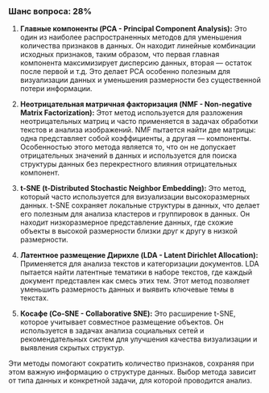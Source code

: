 ### Шанс вопроса: 28%

1. **Главные компоненты (PCA - Principal Component Analysis):** Это один из наиболее распространенных методов для уменьшения количества признаков в данных. Он находит линейные комбинации исходных признаков, таким образом, что первая главная компонента максимизирует дисперсию данных, вторая — остаток после первой и т.д. Это делает PCA особенно полезным для визуализации данных и уменьшения размерности без существенной потери информации.

2. **Неотрицательная матричная факторизация (NMF - Non-negative Matrix Factorization):** Этот метод используется для разложения неотрицательных матриц и часто применяется в задачах обработки текстов и анализа изображений. NMF пытается найти две матрицы: одна представляет собой коэффициенты, а другая — компоненты. Особенностью этого метода является то, что он не допускает отрицательных значений в данных и используется для поиска структуры данных без перекрестного влияния отрицательных компонент.

3. **t-SNE (t-Distributed Stochastic Neighbor Embedding):** Это метод, который часто используется для визуализации высокоразмерных данных. t-SNE сохраняет локальные структуры в данных, что делает его полезным для анализа кластеров и группировок в данных. Он находит низкоразмерное представление данных, где схожие объекты в высокой размерности близки друг к другу в низкой размерности.

4. **Латентное размещение Дирихле (LDA - Latent Dirichlet Allocation):** Применяется для анализа текстов и категоризации документов. LDA пытается найти латентные тематики в наборе текстов, где каждый документ представлен как смесь этих тем. Этот метод позволяет уменьшить размерность данных и выявить ключевые темы в текстах.

5. **Косафе (Co-SNE - Collaborative SNE):** Это расширение t-SNE, которое учитывает совместное размещение объектов. Он используется в задачах анализа социальных сетей и рекомендательных систем для улучшения качества визуализации и выявления скрытых структур.

Эти методы помогают сократить количество признаков, сохраняя при этом важную информацию о структуре данных. Выбор метода зависит от типа данных и конкретной задачи, для которой проводится анализ.